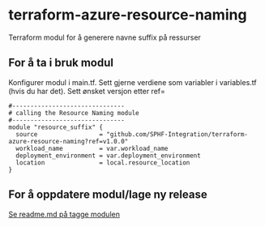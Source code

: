# terraform-azure-resource-naming
Terraform modul for å generere navne suffix på ressurser

## For å ta i bruk modul 
Konfigurer modul i main.tf. Sett gjerne verdiene som variabler i variables.tf (hvis du har det). Sett ønsket versjon etter ref=
```
#-------------------------------
# calling the Resource Naming module
#-------------------------------
module "resource_suffix" {
  source                 = "github.com/SPHF-Integration/terraform-azure-resource-naming?ref=v1.0.0"
  workload_name          = var.workload_name
  deployment_environment = var.deployment_environment
  location               = local.resource_location
}
```

## For å oppdatere modul/lage ny release
 [Se readme.md på tagge modulen](https://github.com/SPHF-Integration/terraform-azure-resource-tags)